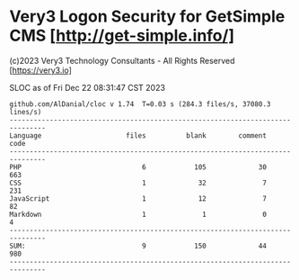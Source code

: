 # Very3 Logon Security for GetSimple CMS [http://get-simple.info/]
(c)2023 Very3 Technology Consultants - All Rights Reserved [https://very3.io]

SLOC as of Fri Dec 22 08:31:47 CST 2023
```
github.com/AlDanial/cloc v 1.74  T=0.03 s (284.3 files/s, 37080.3 lines/s)
-------------------------------------------------------------------------------
Language                     files          blank        comment           code
-------------------------------------------------------------------------------
PHP                              6            105             30            663
CSS                              1             32              7            231
JavaScript                       1             12              7             82
Markdown                         1              1              0              4
-------------------------------------------------------------------------------
SUM:                             9            150             44            980
-------------------------------------------------------------------------------
```